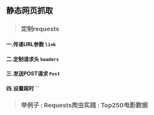 ## 静态网页抓取

>### 定制requests

#### 一.传递URL参数 `link`
    
    
#### 二.定制请求头 `headers`
#### 三.发送POST请求 `Post`
#### 四.设置超时 ``

>### 举例子 : Requests爬虫实践 : Top250电影数据